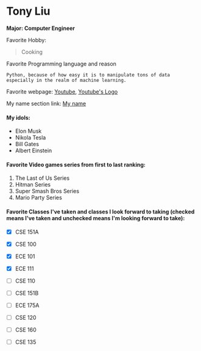 # Tony Liu
**Major: Computer Engineer**

Favorite Hobby:
>Cooking

Favorite Programming language and reason
```
Python, because of how easy it is to manipulate tons of data especially in the realm of machine learning.
```

Favorite webpage: [Youtube](https://www.youtube.com), [Youtube's Logo](./Youtube%20Logo.jpg)

My name section link:
[My name](https://github.com/tsl001/CSE-110-Lab-Week-1/blob/fav-programming-language/index.md#tony-liu)

#### My idols:
- Elon Musk
- Nikola Tesla
- Bill Gates
- Albert Einstein

#### Favorite Video games series from first to last ranking:
1. The Last of Us Series
2. Hitman Series
3. Super Smash Bros Series
4. Mario Party Series

#### Favorite Classes I've taken and classes I look forward to taking (checked means I've taken and unchecked means I'm looking forward to take):

- [x] CSE 151A
- [x] CSE 100
- [x] ECE 101
- [x] ECE 111
- [ ] CSE 110
- [ ] CSE 151B
- [ ] ECE 175A
- [ ] CSE 120
- [ ] CSE 160
- [ ] CSE 135






